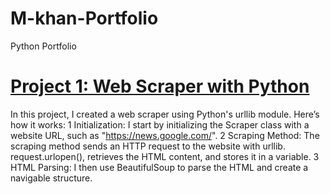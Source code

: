 # M-khan-Portfolio
Python Portfolio
# [Project 1: Web Scraper with Python](https://github.com/muhammadkhan2200/Web-Scraper-with-Python/blob/main/README.md#web-scraper-with-python)
In this project, I created a web scraper using Python's urllib module. Here’s how it works:
1 Initialization: I start by initializing the Scraper class with a website URL, such as "https://news.google.com/".
2 Scraping Method: The scraping method sends an HTTP request to the website with urllib. request.urlopen(), retrieves the HTML content, and stores it in a variable.
3 HTML Parsing: I then use BeautifulSoup to parse the HTML and create a navigable structure.

